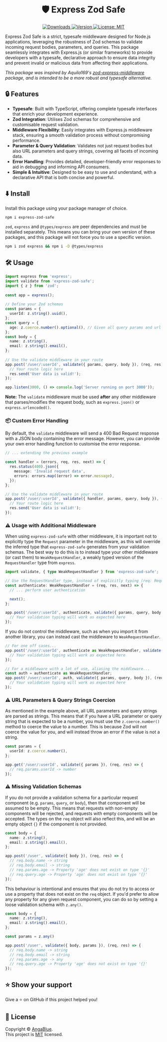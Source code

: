 <h1 align="center">🛡️ Express Zod Safe</h1>
<p align="center">
  <a href="https://www.npmjs.com/package/express-zod-safe" target="_blank">
    <img alt="Downloads" src="https://img.shields.io/npm/dm/express-zod-safe.svg?color=blue&?label=Downloads">
  </a>
  <a href="https://www.npmjs.com/package/express-zod-safe" target="_blank">
    <img alt="Version" src="https://img.shields.io/npm/v/express-zod-safe.svg?label=Version">
  </a>
  <a href="https://github.com/AngaBlue/exe/blob/master/LICENSE" target="_blank">
    <img alt="License: MIT" src="https://img.shields.io/npm/l/express-zod-safe?color=green?label=Licence" />
  </a>
</p>

Express Zod Safe is a strict, typesafe middleware designed for Node.js applications, leveraging the robustness of Zod schemas to validate incoming request bodies, parameters, and queries. This package seamlessly integrates with Express.js (or similar frameworks) to provide developers with a typesafe, declarative approach to ensure data integrity and prevent invalid or malicious data from affecting their applications.

_This package was inspired by Aquila169's [zod-express-middleware](https://github.com/Aquila169/zod-express-middleware) package, and is intended to be a more robust and typesafe alternative._

## 🔒 Features

 - **Typesafe**: Built with TypeScript, offering complete typesafe interfaces that enrich your development experience.
 - **Zod Integration**: Utilises Zod schemas for comprehensive and customisable request validation.
 - **Middleware Flexibility**: Easily integrates with Express.js middleware stack, ensuring a smooth validation process without compromising performance.
 - **Parameter & Query Validation**: Validates not just request bodies but also URL parameters and query strings, covering all facets of incoming data.
 - **Error Handling**: Provides detailed, developer-friendly error responses to aid in debugging and informing API consumers.
 - **Simple & Intuitive**: Designed to be easy to use and understand, with a declarative API that is both concise and powerful.

## ⬇️ Install

Install this package using your package manager of choice.

```sh
npm i express-zod-safe
```

`zod`, `express` and `@types/express` are peer dependencies and must be installed separately.  This means you can bring your own version of these packages, and this package will not force you to use a specific version.

```sh
npm i zod express && npm i -D @types/express
```

## 🛠️ Usage

```ts
import express from 'express';
import validate from 'express-zod-safe';
import { z } from 'zod';
 
const app = express();
 
// Define your Zod schemas
const params = {
  userId: z.string().uuid(),
};
const query = {
  age: z.coerce.number().optional(), // Given all query params and url params are strings, this will coerce the value to a number.
};
const body = {
  name: z.string(),
  email: z.string().email(),
};
 
// Use the validate middleware in your route
app.post('/user/:userId', validate({ params, query, body }), (req, res) => {
  // Your route logic here
  res.send('User data is valid!');
});

app.listen(3000, () => console.log('Server running on port 3000'));
```

**Note:** The `validate` middleware must be used **after** any other middleware that parses/modifies the request body, such as `express.json()` or `express.urlencoded()`.

### 📦 Custom Error Handling
By default, the `validate` middleware will send a 400 Bad Request response with a JSON body containing the error message.  However, you can provide your own error handling function to customise the error response.

```ts
// ... extending the previous example

const handler = (errors, req, res, next) => {
  res.status(400).json({
    message: 'Invalid request data',
    errors: errors.map((error) => error.message),
  });
};

// Use the validate middleware in your route
app.post('/user/:userId', validate({ handler, params, query, body }), (req, res) => {
  // Your route logic here
  res.send('User data is valid!');
});
```

### ⚠️ Usage with Additional Middleware
When using `express-zod-safe` with other middleware, it is important not to explicitly type the `Request` parameter in the middleware, as this will override the inferred type that `express-zod-safe` generates from your validation schemas.  The best way to do this is to instead type your other middleware (or cast them) to `WeakRequestHandler`, a weakly typed version of the `RequestHandler` type from `express`.

```ts
import validate, { type WeakRequestHandler } from 'express-zod-safe';

// Use the RequestHandler type, instead of explicitly typing (req: Request, res: Response, next: NextFunction)
const authenticate: WeakRequestHandler = (req, res, next) => {
  // ... perform user authentication

  next();
};

app.post('/user/:userId', authenticate, validate({ params, query, body }), (req, res) => {
  // Your validation typing will work as expected here
});

```

If you do not control the middleware, such as when you import it from another library, you can instead cast the middleware to `WeakRequestHandler`.

```ts
// For one off cases...
app.post('/user/:userId', authenticate as WeakRequestHandler, validate({ params, query, body }), (req, res) => {
  // Your validation typing will work as expected here
});

// For a middleware with a lot of use, aliasing the middleware...
const auth = authenticate as WeakRequestHandler;
app.post('/user/:userId', auth, validate({ params, query, body }), (req, res) => {
  // Your validation typing will work as expected here
});
```

### ⚠️ URL Parameters & Query Strings Coercion
As mentioned in the example above, all URL parameters and query strings are parsed as strings.  This means that if you have a URL parameter or query string that is expected to be a number, you must use the `z.coerce.number()` method to coerce the value to a number.  This is because Zod will not coerce the value for you, and will instead throw an error if the value is not a string.

```ts
const params = {
  userId: z.coerce.number(),
};

app.get('/user/:userId', validate({ params }), (req, res) => {
  // req.params.userId -> number
});
```

### ⚠️ Missing Validation Schemas
If you do not provide a validation schema for a particular request component (e.g. `params`, `query`, or `body`), then that component will be assumed to be empty.  This means that requests with non-empty components will be rejected, and requests with empty components will be accepted.  The types on the `req` object will also reflect this, and will be an empty object `{}` if the component is not provided.

```ts
const body = {
  name: z.string(),
  email: z.string().email(),
};

app.post('/user', validate({ body }), (req, res) => {
  // req.body.name -> string
  // req.body.email -> string
  // req.params.age -> Property 'age' does not exist on type '{}'
  // req.query.age -> Property 'age' does not exist on type '{}'
});
```

This behaviour is intentional and ensures that you do not try to access or use a property that does not exist on the `req` object.  If you'd prefer to allow any property for any given request component, you can do so by setting a loose validation schema with `z.any()`.

```ts
const body = {
  name: z.string(),
  email: z.string().email(),
};

const params = z.any()

app.post('/user', validate({ body, params }), (req, res) => {
  // req.body.name -> string
  // req.body.email -> string
  // req.params.age -> any
  // req.query.age -> Property 'age' does not exist on type '{}'
});
```

## ⭐️ Show your support

Give a ⭐️ on GitHub if this project helped you!

## 📝 License

Copyright © [AngaBlue](https://github.com/AngaBlue).<br />
This project is [MIT](https://github.com/AngaBlue/express-zod-safe/blob/master/LICENSE) licensed.
